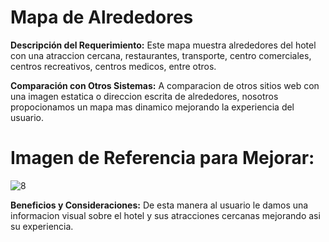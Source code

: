# Mapa de Alrededores

**Descripción del Requerimiento:**
Este mapa muestra alrededores del hotel con una atraccion cercana, restaurantes, transporte, centro comerciales, centros recreativos, centros medicos, entre otros.

**Comparación con Otros Sistemas:**
A comparacion de otros sitios web con una imagen estatica o direccion escrita de alrededores, nosotros propocionamos un mapa mas dinamico mejorando la experiencia del usuario.


# Imagen de Referencia para Mejorar:
![8](https://github.com/SantiagoCabana/B01_Hotel.github.io/assets/164255800/31bfa2ed-d910-4af2-8dec-390337ccfce8)


**Beneficios y Consideraciones:**
De esta manera al usuario le damos una informacion visual sobre el hotel y sus atracciones cercanas mejorando asi su experiencia.
